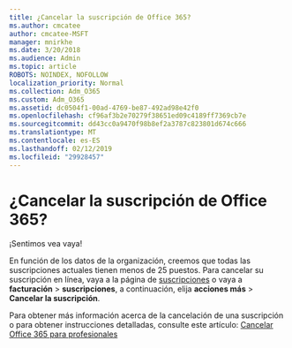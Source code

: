 ```yaml
---
title: ¿Cancelar la suscripción de Office 365?
ms.author: cmcatee
author: cmcatee-MSFT
manager: mnirkhe
ms.date: 3/20/2018
ms.audience: Admin
ms.topic: article
ROBOTS: NOINDEX, NOFOLLOW
localization_priority: Normal
ms.collection: Adm_O365
ms.custom: Adm_O365
ms.assetid: dc0504f1-00ad-4769-be87-492ad98e42f0
ms.openlocfilehash: cf96af3b2e70279f38651ed09c4189ff7369cb7e
ms.sourcegitcommit: dd43cc0a9470f98b8ef2a3787c823801d674c666
ms.translationtype: MT
ms.contentlocale: es-ES
ms.lasthandoff: 02/12/2019
ms.locfileid: "29928457"
---
```

# <a name="canceling-your-office-365-subscription"></a>¿Cancelar la suscripción de Office 365?

¡Sentimos vea vaya! 
  
En función de los datos de la organización, creemos que todas las suscripciones actuales tienen menos de 25 puestos. Para cancelar su suscripción en línea, vaya a la página de [suscripciones](https://go.microsoft.com/fwlink/p/?linkid=842054) o vaya a **facturación** \> **suscripciones**, a continuación, elija **acciones más** \> **Cancelar la suscripción**.
  
Para obtener más información acerca de la cancelación de una suscripción o para obtener instrucciones detalladas, consulte este artículo: [Cancelar Office 365 para profesionales](https://support.office.com/article/b1bc0bef-4608-4601-813a-cdd9f746709a)
  

